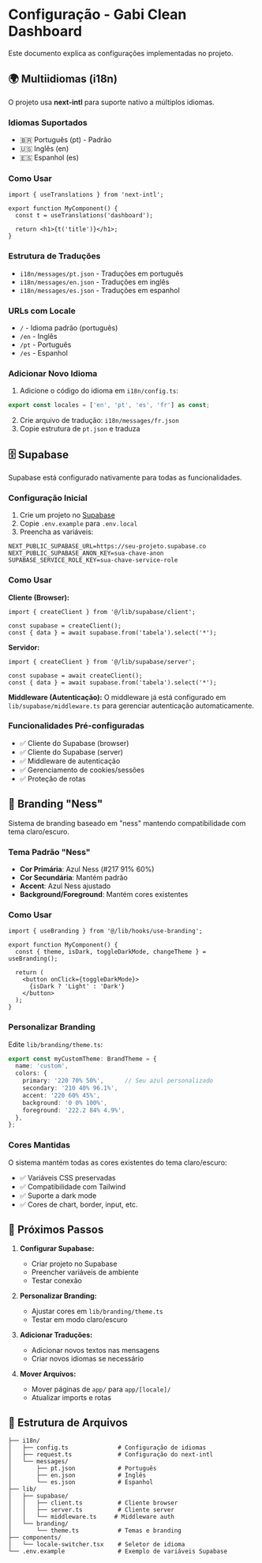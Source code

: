 # Configuração - Gabi Clean Dashboard

Este documento explica as configurações implementadas no projeto.

## 🌍 Multiidiomas (i18n)

O projeto usa **next-intl** para suporte nativo a múltiplos idiomas.

### Idiomas Suportados
- 🇧🇷 Português (pt) - Padrão
- 🇺🇸 Inglês (en)
- 🇪🇸 Espanhol (es)

### Como Usar

```tsx
import { useTranslations } from 'next-intl';

export function MyComponent() {
  const t = useTranslations('dashboard');
  
  return <h1>{t('title')}</h1>;
}
```

### Estrutura de Traduções
- `i18n/messages/pt.json` - Traduções em português
- `i18n/messages/en.json` - Traduções em inglês
- `i18n/messages/es.json` - Traduções em espanhol

### URLs com Locale
- `/` - Idioma padrão (português)
- `/en` - Inglês
- `/pt` - Português
- `/es` - Espanhol

### Adicionar Novo Idioma

1. Adicione o código do idioma em `i18n/config.ts`:
```typescript
export const locales = ['en', 'pt', 'es', 'fr'] as const;
```

2. Crie arquivo de tradução: `i18n/messages/fr.json`
3. Copie estrutura de `pt.json` e traduza

## 🗄️ Supabase

Supabase está configurado nativamente para todas as funcionalidades.

### Configuração Inicial

1. Crie um projeto no [Supabase](https://supabase.com)
2. Copie `.env.example` para `.env.local`
3. Preencha as variáveis:

```env
NEXT_PUBLIC_SUPABASE_URL=https://seu-projeto.supabase.co
NEXT_PUBLIC_SUPABASE_ANON_KEY=sua-chave-anon
SUPABASE_SERVICE_ROLE_KEY=sua-chave-service-role
```

### Como Usar

**Cliente (Browser):**
```tsx
import { createClient } from '@/lib/supabase/client';

const supabase = createClient();
const { data } = await supabase.from('tabela').select('*');
```

**Servidor:**
```tsx
import { createClient } from '@/lib/supabase/server';

const supabase = await createClient();
const { data } = await supabase.from('tabela').select('*');
```

**Middleware (Autenticação):**
O middleware já está configurado em `lib/supabase/middleware.ts` para gerenciar autenticação automaticamente.

### Funcionalidades Pré-configuradas
- ✅ Cliente do Supabase (browser)
- ✅ Cliente do Supabase (server)
- ✅ Middleware de autenticação
- ✅ Gerenciamento de cookies/sessões
- ✅ Proteção de rotas

## 🎨 Branding "Ness"

Sistema de branding baseado em "ness" mantendo compatibilidade com tema claro/escuro.

### Tema Padrão "Ness"
- **Cor Primária**: Azul Ness (#217 91% 60%)
- **Cor Secundária**: Mantém padrão
- **Accent**: Azul Ness ajustado
- **Background/Foreground**: Mantém cores existentes

### Como Usar

```tsx
import { useBranding } from '@/lib/hooks/use-branding';

export function MyComponent() {
  const { theme, isDark, toggleDarkMode, changeTheme } = useBranding();
  
  return (
    <button onClick={toggleDarkMode}>
      {isDark ? 'Light' : 'Dark'}
    </button>
  );
}
```

### Personalizar Branding

Edite `lib/branding/theme.ts`:

```typescript
export const myCustomTheme: BrandTheme = {
  name: 'custom',
  colors: {
    primary: '220 70% 50%',      // Seu azul personalizado
    secondary: '210 40% 96.1%',
    accent: '220 60% 45%',
    background: '0 0% 100%',
    foreground: '222.2 84% 4.9%',
  },
};
```

### Cores Mantidas
O sistema mantém todas as cores existentes do tema claro/escuro:
- ✅ Variáveis CSS preservadas
- ✅ Compatibilidade com Tailwind
- ✅ Suporte a dark mode
- ✅ Cores de chart, border, input, etc.

## 📝 Próximos Passos

1. **Configurar Supabase:**
   - Criar projeto no Supabase
   - Preencher variáveis de ambiente
   - Testar conexão

2. **Personalizar Branding:**
   - Ajustar cores em `lib/branding/theme.ts`
   - Testar em modo claro/escuro

3. **Adicionar Traduções:**
   - Adicionar novos textos nas mensagens
   - Criar novos idiomas se necessário

4. **Mover Arquivos:**
   - Mover páginas de `app/` para `app/[locale]/`
   - Atualizar imports e rotas

## 🔧 Estrutura de Arquivos

```
├── i18n/
│   ├── config.ts              # Configuração de idiomas
│   ├── request.ts             # Configuração do next-intl
│   └── messages/
│       ├── pt.json            # Português
│       ├── en.json            # Inglês
│       └── es.json            # Espanhol
├── lib/
│   ├── supabase/
│   │   ├── client.ts          # Cliente browser
│   │   ├── server.ts          # Cliente server
│   │   └── middleware.ts     # Middleware auth
│   └── branding/
│       └── theme.ts           # Temas e branding
├── components/
│   └── locale-switcher.tsx    # Seletor de idioma
└── .env.example               # Exemplo de variáveis Supabase
```


